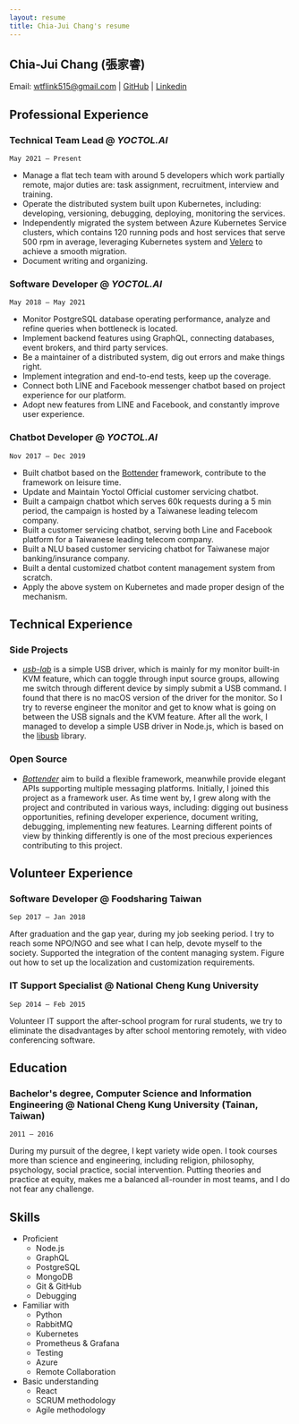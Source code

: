 ```yaml
---
layout: resume
title: Chia-Jui Chang's resume
---
```


## Chia-Jui Chang (張家睿)

Email: [wtflink515@gmail.com](mailto:wtflink515@gmail.com) | [GitHub](https://github.com/wtflink) | [Linkedin](https://www.linkedin.com/in/chia-jui-chang/)

## Professional Experience

### Technical Team Lead @ *YOCTOL.AI*

`May 2021 – Present`

- Manage a flat tech team with around 5 developers which work partially remote, major duties are: task assignment, recruitment, interview and training.
- Operate the distributed system built upon Kubernetes, including: developing, versioning, debugging, deploying, monitoring the services.
- Independently migrated the system between Azure Kubernetes Service clusters, which contains 120 running pods and host services that serve 500 rpm in average, leveraging Kubernetes system and [Velero](https://velero.io/) to achieve a smooth migration.
- Document writing and organizing.

### Software Developer @ *YOCTOL.AI*

`May 2018 – May 2021`

- Monitor PostgreSQL database operating performance, analyze and refine queries when bottleneck is located.
- Implement backend features using GraphQL, connecting databases, event brokers, and third party services.
- Be a maintainer of a distributed system, dig out errors and make things right.
- Implement integration and end-to-end tests, keep up the coverage.
- Connect both LINE and Facebook messenger chatbot based on project experience for our platform.
- Adopt new features from LINE and Facebook, and constantly improve user experience.

### Chatbot Developer @ *YOCTOL.AI*

`Nov 2017 – Dec 2019`

- Built chatbot based on the [Bottender](https://github.com/Yoctol/bottender) framework, contribute to the framework on leisure time.
- Update and Maintain Yoctol Official customer servicing chatbot.
- Built a campaign chatbot which serves 60k requests during a 5 min period, the campaign is hosted by a Taiwanese leading telecom company.
- Built a customer servicing chatbot, serving both Line and Facebook platform for a Taiwanese leading telecom company.
- Built a NLU based customer servicing chatbot for Taiwanese major banking/insurance company.
- Built a dental customized chatbot content management system from scratch.
- Apply the above system on Kubernetes and made proper design of the mechanism.

## Technical Experience

### Side Projects

- *[usb-lab](https://github.com/wtflink/usb-lab)* is a simple USB driver, which is mainly for my monitor built-in KVM feature, which can toggle through input source groups, allowing me switch through different device by simply submit a USB command. I found that there is no macOS version of the driver for the monitor. So I try to reverse engineer the monitor and get to know what is going on between the USB signals and the KVM feature. After all the work, I managed to develop a simple USB driver in Node.js, which is based on the [libusb](https://github.com/libusb/libusb) library.

### Open Source

- *[Bottender](https://github.com/Yoctol/bottender)* aim to build a flexible framework, meanwhile provide elegant APIs supporting multiple messaging platforms. Initially, I joined this project as a framework user. As time went by, I grew along with the project and contributed in various ways, including: digging out business opportunities, refining developer experience, document writing, debugging, implementing new features. Learning different points of view by thinking differently is one of the most precious experiences contributing to this project.

## Volunteer Experience

### Software Developer @ Foodsharing Taiwan

`Sep 2017 – Jan 2018`

After graduation and the gap year, during my job seeking period. I try to reach some NPO/NGO and see what I can help, devote myself to the society.
Supported the integration of the content managing system. Figure out how to set up the localization and customization requirements.

### IT Support Specialist @ National Cheng Kung University

`Sep 2014 – Feb 2015`

Volunteer IT support the after-school program for rural students, we try to eliminate the disadvantages by after school mentoring remotely, with video conferencing software.

## Education

### Bachelor's degree, Computer Science and Information Engineering @ National Cheng Kung University (Tainan, Taiwan)

`2011 – 2016`

During my pursuit of the degree, I kept variety wide open. I took courses more than science and engineering, including religion, philosophy, psychology, social practice, social intervention. Putting theories and practice at equity, makes me a balanced all-rounder in most teams, and I do not fear any challenge.

## Skills

- Proficient
  - Node.js
  - GraphQL
  - PostgreSQL
  - MongoDB
  - Git & GitHub
  - Debugging
- Familiar with
  - Python
  - RabbitMQ
  - Kubernetes
  - Prometheus & Grafana
  - Testing
  - Azure
  - Remote Collaboration
- Basic understanding
  - React
  - SCRUM methodology
  - Agile methodology

